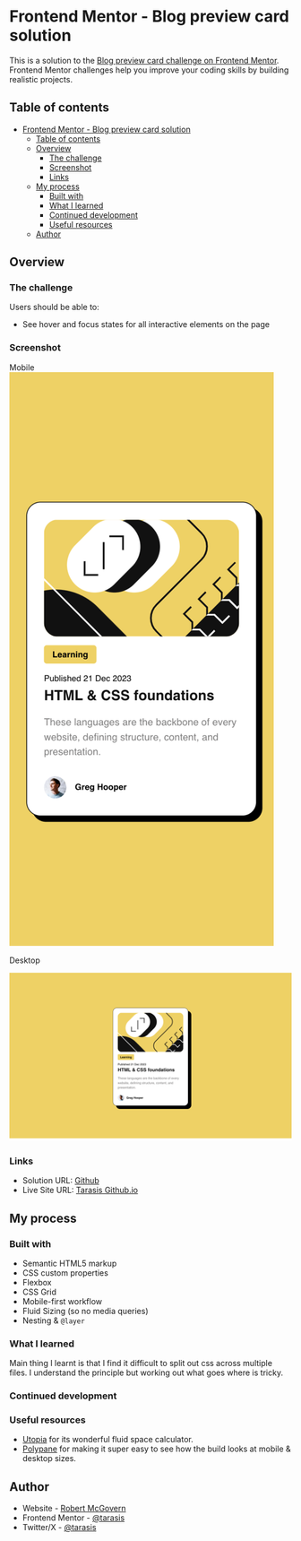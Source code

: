 # Frontend Mentor - Blog preview card solution

This is a solution to the [Blog preview card challenge on Frontend Mentor](https://www.frontendmentor.io/challenges/blog-preview-card-ckPaj01IcS). Frontend Mentor challenges help you improve your coding skills by building realistic projects.

## Table of contents

- [Frontend Mentor - Blog preview card solution](#frontend-mentor---blog-preview-card-solution)
	- [Table of contents](#table-of-contents)
	- [Overview](#overview)
		- [The challenge](#the-challenge)
		- [Screenshot](#screenshot)
		- [Links](#links)
	- [My process](#my-process)
		- [Built with](#built-with)
		- [What I learned](#what-i-learned)
		- [Continued development](#continued-development)
		- [Useful resources](#useful-resources)
	- [Author](#author)

## Overview

### The challenge

Users should be able to:

- See hover and focus states for all interactive elements on the page

### Screenshot

Mobile
![](./screenshots/mobile.png)

Desktop

![](./screenshots/desktop.png)

### Links

- Solution URL: [Github](https://github.com/tarasis/tarasis.github.io/tree/main/projects/FrontendMentor/newbie/blog-preview-card)
- Live Site URL: [Tarasis Github.io](https://tarasis.github.io/projects/FrontendMentor/newbie/blog-preview-card)

## My process

### Built with

- Semantic HTML5 markup
- CSS custom properties
- Flexbox
- CSS Grid
- Mobile-first workflow
- Fluid Sizing (so no media queries)
- Nesting & `@layer`

### What I learned

Main thing I learnt is that I find it difficult to split out css across multiple files. I understand the principle but working out what goes where is tricky.

### Continued development


### Useful resources

- [Utopia](https://utopia.fyi/space/calculator) for its wonderful fluid space calculator.
- [Polypane](https://polypane.app/) for making it super easy to see how the build looks at mobile & desktop sizes.

## Author

- Website - [Robert McGovern](https://tarasis.net)
- Frontend Mentor - [@tarasis](https://www.frontendmentor.io/profile/tarasis)
- Twitter/X - [@tarasis](https://www.twitter.com/tarasis)

